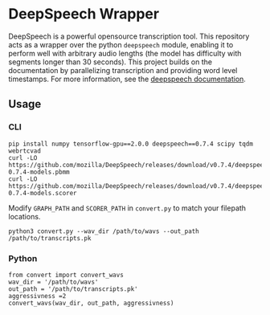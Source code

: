 # DeepSpeech Wrapper
DeepSpeech is a powerful opensource transcription tool.  This repository acts as a wrapper over the python `deepspeech` module, enabling it to perform well with arbitrary audio lengths (the model has difficulty with segments longer than 30 seconds). This project builds on the documentation by parallelizing transcription and providing word level timestamps. For more information, see the [deepspeech documentation](https://github.com/mozilla/DeepSpeech-examples/tree/r0.7/vad_transcriber). 

## Usage
### CLI
```
pip install numpy tensorflow-gpu==2.0.0 deepspeech==0.7.4 scipy tqdm webrtcvad
curl -LO https://github.com/mozilla/DeepSpeech/releases/download/v0.7.4/deepspeech-0.7.4-models.pbmm
curl -LO https://github.com/mozilla/DeepSpeech/releases/download/v0.7.4/deepspeech-0.7.4-models.scorer
```

Modify `GRAPH_PATH` and `SCORER_PATH` in `convert.py` to match your filepath locations.

```
python3 convert.py --wav_dir /path/to/wavs --out_path /path/to/transcripts.pk
```

### Python
```
from convert import convert_wavs
wav_dir = '/path/to/wavs'
out_path = '/path/to/transcripts.pk'
aggressivness =2
convert_wavs(wav_dir, out_path, aggressivness)
```
